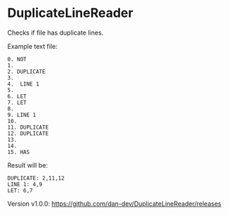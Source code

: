 # DuplicateLineReader

Checks if file has duplicate lines.

Example text file:
```
0. NOT
1.
2. DUPLICATE
3. 
4.  LINE 1
5. 
6. LET
7. LET
8. 
9. LINE 1
10. 
11. DUPLICATE
12. DUPLICATE
13. 
14. 
15. HAS
```
Result will be:
```
DUPLICATE: 2,11,12
LINE 1: 4,9
LET: 6,7
```
Version v1.0.0:
https://github.com/dan-dev/DuplicateLineReader/releases

